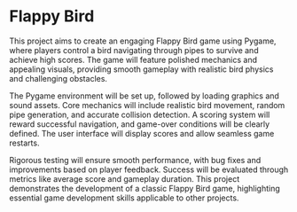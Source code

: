 # Flappy Bird
This project aims to create an engaging Flappy Bird game using Pygame, where players control a bird navigating through pipes to survive and achieve high scores. The game will feature polished mechanics and appealing visuals, providing smooth gameplay with realistic bird physics and challenging obstacles.

The Pygame environment will be set up, followed by loading graphics and sound assets. Core mechanics will include realistic bird movement, random pipe generation, and accurate collision detection. A scoring system will reward successful navigation, and game-over conditions will be clearly defined. The user interface will display scores and allow seamless game restarts.

Rigorous testing will ensure smooth performance, with bug fixes and improvements based on player feedback. Success will be evaluated through metrics like average score and gameplay duration. This project demonstrates the development of a classic Flappy Bird game, highlighting essential game development skills applicable to other projects.
